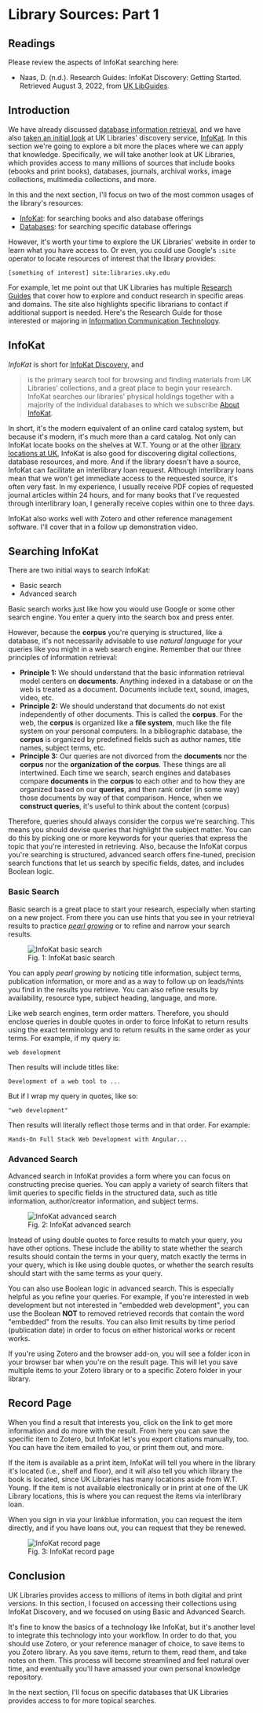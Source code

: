# Library Sources: Part 1

## Readings

Please review the aspects of InfoKat searching here:

- Naas, D. (n.d.). Research Guides: InfoKat Discovery: Getting Started.
  Retrieved August 3, 2022, from [UK LibGuides][infokatLibGuide].

## Introduction

We have already discussed
[database information retrieval](4b-database-information-retrieval.html),
and we have also [taken an initial look](3a-information-sources-resources.html)
at UK Libraries' discovery service, [InfoKat][infokat].
In this section we're going to explore a bit more
the places where we can apply that knowledge.
Specifically, we will take another look at
UK Libraries,
which provides access to many millions of sources
that include books (ebooks and print books),
databases, journals, archival works, image collections,
multimedia collections, and more.

In this and the next section,
I'll focus on two of the most common usages of the library's resources:

- [InfoKat][infokat]: for searching books and also database offerings
- [Databases][uk_databases]: for searching specific database offerings 
  
However, it's worth your time to explore the UK Libraries' website
in order to learn what you have access to.
Or even, you could use Google's ``:site`` operator
to locate resources of interest that the library provides:

```
[something of interest] site:libraries.uky.edu
```

For example,
let me point out that UK Libraries
has multiple [Research Guides][uk_libguides]
that cover how to explore and conduct
research in specific areas and domains.
The site also highlights specific
librarians to contact if additional support
is needed.
Here's the Research Guide for those
interested or majoring in
[Information Communication Technology][rg_ict].


## InfoKat

*InfoKat* is short for [InfoKat Discovery][infokat], and

> is the primary search tool for browsing
> and finding materials from UK Libraries' collections,
> and a great place to begin your research.
> InfoKat searches our libraries' physical holdings
> together with a majority of the
> individual databases to which we subscribe
> [About InfoKat][aboutInfokat].

In short, it's the modern equivalent of an
online card catalog system, but
because it's modern,
it's much more than a card catalog.
Not only can InfoKat locate books on the shelves
at W.T. Young or at the other [library locations at UK][uklibLocations],
InfoKat is also good for discovering digital collections,
database resources, and more.
And if the library doesn't have a source,
InfoKat can facilitate an interlibrary loan request.
Although interlibrary loans mean that we
won't get immediate access to the requested source,
it's often very fast.
In my experience,
I usually receive PDF copies of 
requested journal articles within 24 hours,
and for many books that I've requested through interlibrary loan,
I generally receive copies within one to three days. 

InfoKat also works well with Zotero and
other reference management software.
I'll cover that in a follow up demonstration video.

## Searching InfoKat

There are two initial ways to search InfoKat:

- Basic search
- Advanced search

Basic search works just like how you would use
Google or some other search engine.
You enter a query into the search box and press enter.

However, because the **corpus** you're querying is structured,
like a database,
it's not necessarily advisable to use *natural language*
for your queries like you might in a web search engine.
Remember that our three principles of information retrieval:

- **Principle 1:** We should understand that the basic information retrieval
  model centers on **documents**. Anything indexed in a database or on the web
  is treated as a document. Documents include text, sound, images, video, etc.
- **Principle 2:** We should understand that documents do not exist
  independently of other documents. This is called the **corpus**. For the web,
  the **corpus** is organized like a **file system**, much like the file system
  on your personal computers. In a bibliographic database, the **corpus** is
  organized by predefined fields such as author names, title names, subject
  terms, etc.
- **Principle 3:** Our queries are not divorced from the **documents** nor the
  **corpus** nor the **organization of the corpus**. These things are all
  intertwined. Each time we search, search engines and databases compare
  **documents** in the **corpus** to each other and to how they are organized
  based on our **queries**, and then rank order (in some way) those documents
  by way of that comparison. Hence, when we **construct queries**, it's useful
  to think about the content (corpus)

Therefore, queries should always consider the
corpus we're searching.
This means you should devise queries that highlight
the subject matter.
You can do this by picking one or more keywords
for your queries that express the topic
that you're interested in retrieving.
Also, because the InfoKat corpus you're searching is structured,
advanced search offers fine-tuned, precision search
functions that let us search by specific fields,
dates, and includes Boolean logic.

### Basic Search

Basic search is a great place to start your research,
especially when starting on a new project.
From there you can use hints that you see in your retrieval
results to practice
[*pearl growing*](4b-database-information-retrieval.html)
or to refine and narrow your search results.

<figure>
<img src="images/9-image-1.png"
alt="InfoKat basic search"
title="InfoKat basic search">
<figcaption>Fig. 1: InfoKat basic search</figcaption> 
</figure>

You can apply *pearl growing* by noticing title information,
subject terms, publication information, or more and
as a way to follow up on leads/hints you find in the results you retrieve.
You can also refine results by availability, resource type,
subject heading, language, and more.

Like web search engines,
term order matters.
Therefore, you should enclose queries in double quotes in order
to force InfoKat to return results using the exact 
terminology and to return results in the same order as your terms. 
For example, if my query is:

```
web development
```

Then results will include titles like:

```
Development of a web tool to ...
```

But if I wrap my query in quotes, like so:


```
"web development"
```

Then results will literally reflect those terms and in that order.
For example:

```
Hands-On Full Stack Web Development with Angular...
```

### Advanced Search

Advanced search in InfoKat provides a form
where you can focus on constructing precise queries.
You can apply a variety of search filters that 
limit queries to specific fields in the structured data,
such as title information, author/creator information, and subject terms.

<figure>
<img src="images/9-image-2.png"
alt="InfoKat advanced search"
title="InfoKat advanced search">
<figcaption>Fig. 2: InfoKat advanced search</figcaption> 
</figure>

Instead of using double quotes to force results to match your query,
you have other options.
These include the ability to state whether the search results should 
contain the terms in your query, match exactly the terms in your query,
which is like using double quotes, or
whether the search results should start with the same terms
as your query.

You can also use Boolean logic in advanced search.
This is especially helpful as you refine your queries.
For example, if you're interested in web development
but not interested in "embedded web development",
you can use the Boolean **NOT** to removed retrieved records that
contain the word "embedded" from the results.
You can also limit results by time period (publication date)
in order to focus on either historical works or recent works.

If you're using Zotero and the browser add-on,
you will see a folder icon in your browser bar
when you're on the result page.
This will let you save multiple items to your Zotero
library or to a specific Zotero folder in your library.

## Record Page

When you find a result that interests you,
click on the link to get more information and
do more with the result.
From here you can save the specific item to Zotero,
but InfoKat let's you export citations manually, too.
You can have the item emailed to you, or print them out,
and more.

If the item is available as a print item,
InfoKat will tell you where in the library it's located
(i.e., shelf and floor), and
it will also tell you which library the book is located,
since UK Libraries has many locations aside from W.T. Young.
If the item is not available electronically or in print 
at one of the UK Library locations,
this is where you can request the items via interlibrary loan.

When you sign in via your linkblue information,
you can request the item directly, and if you have 
loans out, you can request that they be renewed.

<figure>
<img src="images/9-image-3.png"
alt="InfoKat record page"
title="InfoKat record page">
<figcaption>Fig. 3: InfoKat record page</figcaption> 
</figure>

## Conclusion

UK Libraries provides access to millions of items
in both digital and print versions.
In this section, I focused on accessing their collections
using InfoKat Discovery,
and we focused on using Basic and Advanced Search.

It's fine to know the basics of a technology like InfoKat,
but it's another level to integrate this technology into your workflow.
In order to do that,
you should use Zotero, or your reference manager of choice,
to save items to you Zotero library.
As you save items,
return to them, read them, and take notes on them.
This process will become streamlined and feel natural over time,
and eventually you'll have amassed your own personal knowledge repository.

In the next section, I'll focus on specific databases
that UK Libraries provides access to for more topical searches.

[aboutInfokat]:https://libraries.uky.edu/find-borrow/where-do-i-start
[uklibLocations]:https://libraries.uky.edu/locations
[infokatLibGuide]:https://libguides.uky.edu/c.php?g=457383&p=3126835
[rg_ict]:https://libguides.uky.edu/ICT
[infokat]:https://saalck-uky.primo.exlibrisgroup.com/discovery/search?vid=01SAA_UKY:UKY
[uk_libguides]:https://libguides.uky.edu/home
[uk_databases]:https://libguides.uky.edu/az.php

